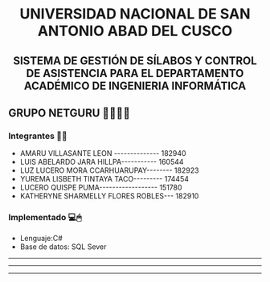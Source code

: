 <h1 align="center">UNIVERSIDAD NACIONAL DE SAN ANTONIO ABAD DEL CUSCO</h1>
<h2 align="center">SISTEMA DE GESTIÓN DE SÍLABOS Y CONTROL DE ASISTENCIA PARA EL DEPARTAMENTO ACADÉMICO DE INGENIERIA INFORMÁTICA</h2> 
<h2 align="left"> GRUPO NETGURU 👩‍💻👨‍💻</h2> 


<h3 align="left"> Integrantes 📄📌 </h2> 


- AMARU VILLASANTE LEON -------------- 182940<br>
- LUIS ABELARDO JARA HILLPA----------- 160544<br>
- LUZ LUCERO MORA CCARHUARUPAY-------- 182923<br>
- YUREMA LISBETH TINTAYA TACO--------- 174454<br>
- LUCERO QUISPE PUMA------------------ 151780<br>
- KATHERYNE SHARMELLY FLORES ROBLES--- 182910<br>



<h3 align="left"> Implementado 💻🖱</h2>        
                                                 
- Lenguaje:C# 
-  Base de datos: SQL Sever
************************************************
************************************************
************************************************
